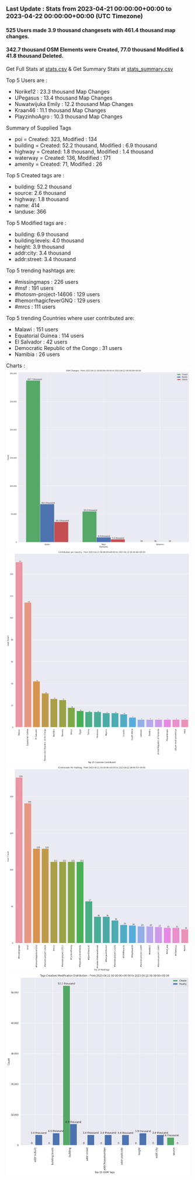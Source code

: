 ### Last Update : Stats from 2023-04-21 00:00:00+00:00 to 2023-04-22 00:00:00+00:00 (UTC Timezone)

#### 525 Users made 3.9 thousand changesets with 461.4 thousand map changes.
#### 342.7 thousand OSM Elements were Created, 77.0 thousand Modified & 41.8 thousand Deleted.
Get Full Stats at [stats.csv](/stats/hotosm/Daily/stats.csv)
 & Get Summary Stats at [stats_summary.csv](/stats/hotosm/Daily/stats_summary.csv)

Top 5 Users are : 
- Norike12 : 23.3 thousand Map Changes
- UPegasus : 13.4 thousand Map Changes
- Nuwatwijuka Emily : 12.2 thousand Map Changes
- Kraan46 : 11.1 thousand Map Changes
- PlayzinhoAgro : 10.3 thousand Map Changes

Summary of Supplied Tags
- poi = Created: 323, Modified : 134
- building = Created: 52.2 thousand, Modified : 6.9 thousand
- highway = Created: 1.8 thousand, Modified : 1.4 thousand
- waterway = Created: 136, Modified : 171
- amenity = Created: 71, Modified : 26


Top 5 Created tags are :
- building: 52.2 thousand
- source: 2.6 thousand
- highway: 1.8 thousand
- name: 414
- landuse: 366


Top 5 Modified tags are :
- building: 6.9 thousand
- building:levels: 4.0 thousand
- height: 3.9 thousand
- addr:city: 3.4 thousand
- addr:street: 3.4 thousand


Top 5 trending hashtags are:
- #missingmaps : 226 users
- #msf : 191 users
- #hotosm-project-14606 : 129 users
- #hemorrhagicfeverGNQ : 129 users
- #mrcs : 111 users


Top 5 trending Countries where user contributed are:
- Malawi : 151 users
- Equatorial Guinea : 114 users
- El Salvador : 42 users
- Democratic Republic of the Congo : 31 users
- Namibia : 26 users


 Charts : 
![Alt text](./stats_osm_changes.png) 
![Alt text](./stats_users_per_country.png) 
![Alt text](./stats_users_per_hashtag.png) 
![Alt text](./stats_tags.png) 
